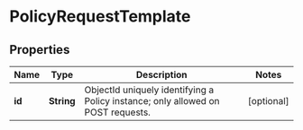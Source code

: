 
# PolicyRequestTemplate

## Properties
Name | Type | Description | Notes
------------ | ------------- | ------------- | -------------
**id** | **String** | ObjectId uniquely identifying a Policy instance; only allowed on POST requests. |  [optional]



